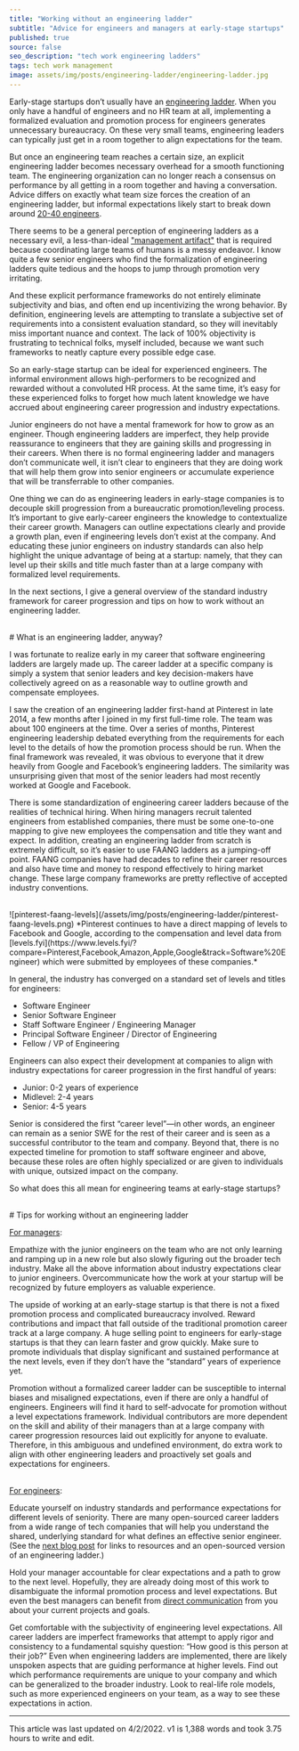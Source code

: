 ```yaml
---
title: "Working without an engineering ladder"
subtitle: "Advice for engineers and managers at early-stage startups"
published: true
source: false
seo_description: "tech work engineering ladders"
tags: tech work management
image: assets/img/posts/engineering-ladder/engineering-ladder.jpg
---
```


Early-stage startups don’t usually have an [engineering ladder](http://www.engineeringladders.com/). When you only have a handful of engineers and no HR team at all, implementing a formalized evaluation and promotion process for engineers generates unnecessary bureaucracy. On these very small teams, engineering leaders can typically just get in a room together to align expectations for the team.

But once an engineering team reaches a certain size, an explicit engineering ladder becomes necessary overhead for a smooth functioning team. The engineering organization can no longer reach a consensus on performance by all getting in a room together and having a conversation. Advice differs on exactly what team size forces the creation of an engineering ladder, but informal expectations likely start to break down around [20-40 engineers](https://leaddev.com/career-paths-progression-promotion/why-you-need-engineering-ladder-and-when-build-one). 

There seems to be a general perception of engineering ladders as a necessary evil, a less-than-ideal  ["management artifact"](https://increment.com/teams/how-to-build-a-startup-engineering-team/) that is required because coordinating large teams of humans is a messy endeavor. I know quite a few senior engineers who find the formalization of engineering ladders quite tedious and the hoops to jump through promotion very irritating. 

And these explicit performance frameworks do not entirely eliminate subjectivity and bias, and often end up incentivizing the wrong behavior. By definition, engineering levels are attempting to translate a subjective set of requirements into a consistent evaluation standard, so they will inevitably miss important nuance and context. The lack of 100% objectivity is frustrating to technical folks, myself included, because we want such frameworks to neatly capture every possible edge case.

So an early-stage startup can be ideal for experienced engineers. The informal environment allows high-performers to be recognized and rewarded without a convoluted HR process. At the same time, it’s easy for these experienced folks to forget how much latent knowledge we have accrued about engineering career progression and industry expectations. 

Junior engineers do not have a mental framework for how to grow as an engineer. Though engineering ladders are imperfect, they help provide reassurance to engineers that they are gaining skills and progressing in their careers. When there is no formal engineering ladder and managers don’t communicate well, it isn’t clear to engineers that they are doing work that will help them grow into senior engineers or accumulate experience that will be transferrable to other companies. 

One thing we can do as engineering leaders in early-stage companies is to decouple skill progression from a bureaucratic promotion/leveling process. It’s important to give early-career engineers the knowledge to contextualize their career growth. Managers can outline expectations clearly and provide a growth plan, even if engineering levels don’t exist at the company. And educating these junior engineers on industry standards can also help highlight the unique advantage of being at a startup: namely, that they can level up their skills and title much faster than at a large company with formalized level requirements.

In the next sections, I give a general overview of the standard industry framework for career progression and tips on how to work without an engineering ladder.

<br />
# What is an engineering ladder, anyway?

I was fortunate to realize early in my career that software engineering ladders are largely made up. The career ladder at a specific company is simply a system that senior leaders and key decision-makers have collectively agreed on as a reasonable way to outline growth and compensate employees.

I saw the creation of an engineering ladder first-hand at Pinterest in late 2014, a few months after I joined in my first full-time role. The team was about 100 engineers at the time. Over a series of months, Pinterest engineering leadership debated everything from the requirements for each level to the details of how the promotion process should be run. When the final framework was revealed, it was obvious to everyone that it drew heavily from Google and Facebook’s engineering ladders. The similarity was unsurprising given that most of the senior leaders had most recently worked at Google and Facebook.

There is some standardization of engineering career ladders because of the realities of technical hiring. When hiring managers recruit talented engineers from established companies, there must be some one-to-one mapping to give new employees the compensation and title they want and expect. In addition, creating an engineering ladder from scratch is extremely difficult, so it’s easier to use FAANG ladders as a jumping-off point. FAANG companies have had decades to refine their career resources and also have time and money to respond effectively to hiring market change. These large company frameworks are pretty reflective of accepted industry conventions.

<br />
![pinterest-faang-levels](/assets/img/posts/engineering-ladder/pinterest-faang-levels.png)
*Pinterest continues to have a direct mapping of levels to Facebook and Google, according to the compensation and level data from [levels.fyi](https://www.levels.fyi/?compare=Pinterest,Facebook,Amazon,Apple,Google&track=Software%20Engineer) which were submitted by employees of these companies.*
<br />


In general, the industry has converged on a standard set of levels and titles for engineers:
- Software Engineer
- Senior Software Engineer
- Staff Software Engineer / Engineering Manager
- Principal Software Engineer / Director of Engineering
- Fellow / VP of Engineering

Engineers can also expect their development at companies to align with industry expectations for career progression in the first handful of years:
- Junior: 0-2 years of experience
- Midlevel: 2-4 years
- Senior: 4-5 years

Senior is considered the first “career level”—in other words, an engineer can remain as a senior SWE for the rest of their career and is seen as a successful contributor to the team and company. Beyond that, there is no expected timeline for promotion to staff software engineer and above, because these roles are often highly specialized or are given to individuals with unique, outsized impact on the company. 


So what does this all mean for engineering teams at early-stage startups?

<br/>
# Tips for working without an engineering ladder

<span style="text-decoration: underline">For managers</span>:

Empathize with the junior engineers on the team who are not only learning and ramping up in a new role but also slowly figuring out the broader tech industry. Make all the above information about industry expectations clear to junior engineers. Overcommunicate how the work at your startup will be recognized by future employers as valuable experience. 

The upside of working at an early-stage startup is that there is not a fixed promotion process and complicated bureaucracy involved. Reward contributions and impact that fall outside of the traditional promotion career track at a large company. A huge selling point to engineers for early-stage startups is that they can learn faster and grow quickly. Make sure to promote individuals that display significant and sustained performance at the next levels, even if they don’t have the “standard” years of experience yet.

Promotion without a formalized career ladder can be susceptible to internal biases and misaligned expectations, even if there are only a handful of engineers. Engineers will find it hard to self-advocate for promotion without a level expectations framework. Individual contributors are more dependent on the skill and ability of their managers than at a large company with career progression resources laid out explicitly for anyone to evaluate. Therefore, in this ambiguous and undefined environment, do extra work to align with other engineering leaders and proactively set goals and expectations for engineers.

<br />
<span style="text-decoration: underline">For engineers</span>:

Educate yourself on industry standards and performance expectations for different levels of seniority. There are many open-sourced career ladders from a wide range of tech companies that will help you understand the shared, underlying standard for what defines an effective senior engineer. (See the [next blog post](/blog/2022/04/02/engineering-expectations/) for links to resources and an open-sourced version of an engineering ladder.)

Hold your manager accountable for clear expectations and a path to grow to the next level. Hopefully, they are already doing most of this work to disambiguate the informal promotion process and level expectations. But even the best managers can benefit from [direct communication](https://jvns.ca/blog/things-your-manager-might-not-know/) from you about your current projects and goals.

Get comfortable with the subjectivity of engineering level expectations. All career ladders are imperfect frameworks that attempt to apply rigor and consistency to a fundamental squishy question: “How good is this person at their job?” Even when engineering ladders are implemented, there are likely unspoken aspects that are guiding performance at higher levels. Find out which performance requirements are unique to your company and which can be generalized to the broader industry. Look to real-life role models, such as more experienced engineers on your team, as a way to see these expectations in action.

<hr class="section-divider" />

<footer>This article was last updated on 4/2/2022. v1 is 1,388 words and took 3.75 hours to write and edit.</footer>


